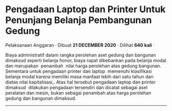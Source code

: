 Pengadaan Laptop dan Printer Untuk Penunjang Belanja Pembangunan Gedung
=======================================================================

Pelaksanaan Anggaran · Dibuat **21 DECEMBER 2020** · Dilihat **640 kali** ·

Biaya administratif dalam rangka perolehan aset gedung dan bangunan dimaksud seperti belanja honor, biaya rapat dibebankan pada belanja modal dan merupakan  penambah  nilai harga perolehan atas gedung bangunan. Sementara untuk pengadaan printer dan laptop  memenuhi klasifikasi belanja modal karena memiliki masa manfaat lebih dari satu tahun dan diatas nilai kapitalisasi,. Atas hal tersebut pengadaan laptop dan printer dimaksud  dilakukan pengadaan tersendiri dan dicatat sebagai aset peralatan dan mesin, bukan sebagai penambah atas harga perolehan gedung dan bangunan dimaksud.  

  
  
  

* * *